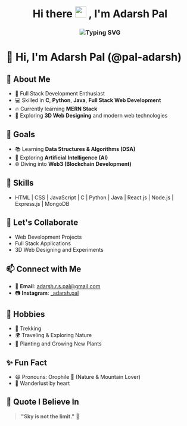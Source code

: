<h1 align="center">
  Hi there <img src="https://media.giphy.com/media/hvRJCLFzcasrR4ia7z/giphy.gif" width="30px"/> , I'm Adarsh Pal
</h1>

<h3 align="center">
  <img src="https://readme-typing-svg.demolab.com?font=Fira+Code&size=22&pause=1000&center=true&width=440&lines=Full+Stack+Developer;Python%2C+Java%2C+C+Programmer;Learning+DSA%2C+AI%2C+Web3;Nature+Lover+%F0%9F%8C%B1+Trekker+%F0%9F%A5%BE" alt="Typing SVG" />
</h3>

# 👋 Hi, I'm Adarsh Pal (@pal-adarsh)



## 🚀 About Me
- 🌟 Full Stack Development Enthusiast
- 💻 Skilled in **C**, **Python**, **Java**, **Full Stack Web Development**
- 🔥 Currently learning **MERN Stack**
- 🎨 Exploring **3D Web Designing** and modern web technologies

## 🎯 Goals
- 📚 Learning **Data Structures & Algorithms (DSA)**
- 🤖 Exploring **Artificial Intelligence (AI)**
- 🌐 Diving into **Web3 (Blockchain Development)**

## 🧩 Skills
- HTML | CSS | JavaScript | C | Python | Java | React.js | Node.js | Express.js | MongoDB

## 🤝 Let's Collaborate
- Web Development Projects
- Full Stack Applications
- 3D Web Designing and Experiments

## 📫 Connect with Me
- 📧 **Email**: [adarsh.r.s.pal@gmail.com](mailto:adarsh.r.s.pal@gmail.com)
- 📷 **Instagram**: [_adarsh.pal](https://www.instagram.com/_adarsh.pal?igsh=MWR1Y3Jwdm56bmJteA==)

## 🌱 Hobbies
- 🥾 Trekking
- 🌍 Traveling & Exploring Nature
- 🌱 Planting and Growing New Plants

## ✨ Fun Fact
- 😄 Pronouns: Orophile 🌊 (Nature & Mountain Lover)
- 🧭 Wanderlust by heart

## 🧠 Quote I Believe In
> **"Sky is not the limit."** 🚀

<!--- 
# 📊 GitHub Stats

![Adarsh's GitHub Stats](https://github-readme-stats.vercel.app/api?username=pal-adarsh&show_icons=true&theme=radical)

![Top Langs](https://github-readme-stats.vercel.app/api/top-langs/?username=pal-adarsh&layout=compact&theme=radical)

--->
  
<!---
pal-adarsh/pal-adarsh is a ✨ special ✨ repository because its `README.md` (this file) appears on your GitHub profile.
You can click the Preview link to take a look at your changes.
--->
